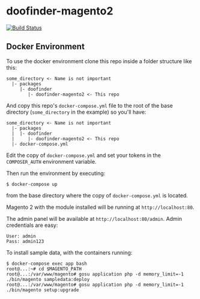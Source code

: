 # doofinder-magento2

[![Build Status](https://travis-ci.org/doofinder/doofinder-magento2.svg?branch=master)](https://travis-ci.org/doofinder/doofinder-magento2)

## Docker Environment

To use the docker environment clone this repo inside a folder structure like this:

```
some_directory <- Name is not important
  |- packages
     |- doofinder
        |- doofinder-magento2 <- This repo
```

And copy this repo's `docker-compose.yml` file to the root of the base directory (`some_directory` in the example) so you'll have:

```
some_directory <- Name is not important
  |- packages
  |  |- doofinder
  |     |- doofinder-magento2 <- This repo
  |- docker-compose.yml
```

Edit the copy of `docker-compose.yml` and set your tokens in the `COMPOSER_AUTH` environment variable.

Then run the environment by executing:

```
$ docker-compose up
```

from the base directory where the copy of `docker-compose.yml` is located.

Magento 2 with the module installed will be running at `http://localhost:80`.

The admin panel will be available at `http://localhost:80/admin`. Admin credentials are easy:

```
User: admin
Pass: admin123
```

To install sample data, with the containers running:

```
$ docker-compose exec app bash
root@...:~# cd $MAGENTO_PATH
root@...:/var/www/magento# gosu application php -d memory_limit=-1 ./bin/magento sampledata:deploy
root@...:/var/www/magento# gosu application php -d memory_limit=-1 ./bin/magento setup:upgrade
```
